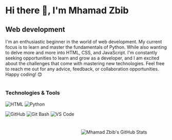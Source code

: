 # Hi there 👋, I'm Mhamad Zbib

## Web development 


I'm an enthusiastic beginner in the world of web development. My current focus is to learn and master the fundamentals of Python. While also wanting to delve more and more into HTML, CSS, and JavaScript. I'm constantly seeking opportunities to learn and grow as a developer, and I am excited about the challenges that come with mastering new technologies. Feel free to reach me out for any advice, feedback, or collaboration opportunities. Happy coding! 😊


#



### Technologies & Tools

<!-- Languages -->
![HTML](https://img.shields.io/badge/HTML5-E34F26?style=for-the-badge&logo=html5&logoColor=white)
![Python](https://img.shields.io/badge/Python-3776AB?style=for-the-badge&logo=python&logoColor=white)

<!-- Tools -->
![GitHub](https://img.shields.io/badge/GitHub-100000?style=for-the-badge&logo=github&logoColor=white)
![Git Bash](https://img.shields.io/badge/Git%20Bash-F05032?style=for-the-badge&logo=git&logoColor=white)
![VS Code](https://img.shields.io/badge/VS%20Code-007ACC?style=for-the-badge&logo=visual-studio-code&logoColor=white)
#


&nbsp;&nbsp;&nbsp;&nbsp;&nbsp;&nbsp;&nbsp;&nbsp;&nbsp;&nbsp;&nbsp;&nbsp;&nbsp;&nbsp;&nbsp;&nbsp;&nbsp;&nbsp;&nbsp;&nbsp;&nbsp;&nbsp;&nbsp;&nbsp;&nbsp;&nbsp;&nbsp;&nbsp;&nbsp;&nbsp;&nbsp;&nbsp;&nbsp;&nbsp;&nbsp;&nbsp;&nbsp;&nbsp;&nbsp;&nbsp;&nbsp;&nbsp;&nbsp;&nbsp;&nbsp;&nbsp;&nbsp;&nbsp;&nbsp;&nbsp;&nbsp;&nbsp;&nbsp;&nbsp;&nbsp;&nbsp;&nbsp;&nbsp;&nbsp;&nbsp;![Mhamad Zbib's GitHub Stats](https://github-readme-stats.vercel.app/api?username=Mhamad-Zbib&show_icons=true)









